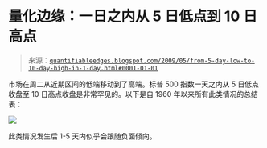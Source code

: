 <!--yml

分类：未分类

- 日期：2024-05-18 13:20:46

-->

# 量化边缘：一日之内从 5 日低点到 10 日高点

> 来源：[`quantifiableedges.blogspot.com/2009/05/from-5-day-low-to-10-day-high-in-1-day.html#0001-01-01`](http://quantifiableedges.blogspot.com/2009/05/from-5-day-low-to-10-day-high-in-1-day.html#0001-01-01)

市场在周二从近期区间的低端移动到了高端。标普 500 指数一天之内从 5 日低点收盘至 10 日高点收盘是非常罕见的。以下是自 1960 年以来所有此类情况的总结表：

![](https://blogger.googleusercontent.com/img/b/R29vZ2xl/AVvXsEi7gwfVhCOfqZ6YmnPukdqn35sG_G-igd-65GtBFswA4_4f6-IJ-t6BFIQOEDltH1-Qe2oJUMpEbU6-R-KLQSd5TvUny4kR5_0HD1l2-K7VxeWwKTaojKWo4E9b_tgT0JtNn1x88svhqiT9/s1600-h/2009-5-27+png.PNG)

此类情况发生后 1-5 天内似乎会跟随负面倾向。
